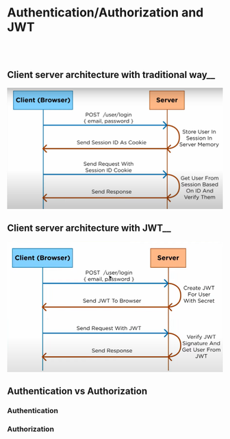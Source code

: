 # Authentication/Authorization and JWT
<br> <br />

## Client server architecture with traditional way__

![alt text](https://github.com/HOLAPH/authentication-authorization-and-JWT/blob/main/Images/Screenshot%202022-09-23%20112131.png)

## Client server architecture with JWT__

![alt text](https://github.com/HOLAPH/authentication-authorization-and-JWT/blob/main/Images/Screenshot.png)


## Authentication vs Authorization

### Authentication



### Authorization


